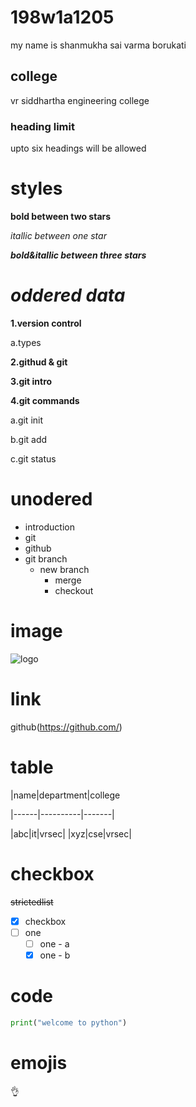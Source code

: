 # 198w1a1205
 my name is shanmukha sai varma borukati
 ## college
 vr siddhartha engineering college
 ### heading limit
 upto six headings will be allowed
 # styles
 **bold between two stars**
 
 *itallic between one star*
 
 ***bold&itallic between three stars***
 
 # ***oddered data***
 
 **1.version control**
 
   a.types
   
 **2.githud & git**
 
 **3.git intro**
 
 **4.git commands**
 
   a.git init
   
   b.git add
   
   c.git status
# **unodered**
* introduction
* git
* github
* git branch
     * new branch
          * merge
          * checkout
 # **image**
   ![logo](https://camo.githubusercontent.com/6eaaae8defc78f268eaf0824350a66a1dfcb6aa77210d3dca069d1d1cefebc53/68747470733a2f2f6769742d73636d2e636f6d2f696d616765732f6c6f676f732f646f776e6c6f6164732f4769742d4c6f676f2d32436f6c6f722e706e67)
# **link**
  github(https://github.com/)
# **table**

|name|department|college

|------|----------|-------|

   |abc|it|vrsec|
   |xyz|cse|vrsec|
   
# **checkbox**   
~~strictedlist~~   
- [x] checkbox
- [ ] one
     - [ ] one - a
     - [x] one - b
# **code**
```python
print("welcome to python")
```
# **emojis**
:ok_hand:
